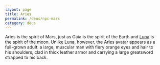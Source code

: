 ```yaml
---
layout: page
title: Aries
permalink: /deus/npc-mars
category: deus
---
```

Aries is the spirit of Mars, just as Gaia is the spirit of the Earth and [Luna](npc-luna) is the spirit of the moon. Unlike Luna, however, the Aries avatar appears as a full-grown adult: a large, muscular man with fiery orange eyes and hair to his shoulders, clad in thick leather armor and carrying a large greatsword strapped to his back.
